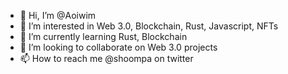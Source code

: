 - 👋 Hi, I’m @Aoiwim
- 👀 I’m interested in Web 3.0, Blockchain, Rust, Javascript, NFTs
- 🌱 I’m currently learning Rust, Blockchain
- 💞️ I’m looking to collaborate on Web 3.0 projects
- 📫 How to reach me @shoompa on twitter

<!---
Aoiwim/Aoiwim is a ✨ special ✨ repository because its `README.md` (this file) appears on your GitHub profile.
You can click the Preview link to take a look at your changes.
--->
